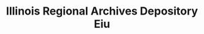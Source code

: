 ---
layout: repo
title: "Illinois Regional Archives Depository Eiu"
id: 15320
permalink: repos/15320/
---
